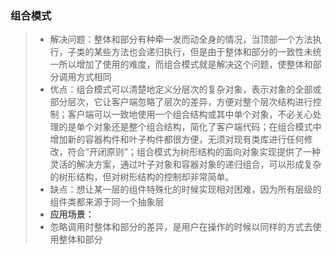 ### 组合模式
> * 解决问题：整体和部分有种牵一发而动全身的情况，当顶部一个方法执行，子类的某些方法也会递归执行，但是由于整体和部分的一致性未统一所以增加了使用的难度，而组合模式就是解决这个问题，使整体和部分调用方式相同
> * 优点：组合模式可以清楚地定义分层次的复杂对象，表示对象的全部或部分层次，它让客户端忽略了层次的差异，方便对整个层次结构进行控制；客户端可以一致地使用一个组合结构或其中单个对象，不必关心处理的是单个对象还是整个组合结构，简化了客户端代码；在组合模式中增加新的容器构件和叶子构件都很方便，无须对现有类库进行任何修改，符合“开闭原则”；组合模式为树形结构的面向对象实现提供了一种灵活的解决方案，通过叶子对象和容器对象的递归组合，可以形成复杂的树形结构，但对树形结构的控制却非常简单。
> * 缺点：想让某一层的组件特殊化的时候实现相对困难，因为所有层级的组件类都来源于同一个抽象层
> * **应用场景：**
> * 忽略调用时整体和部分的差异，是用户在操作的时候以同样的方式去使用整体和部分